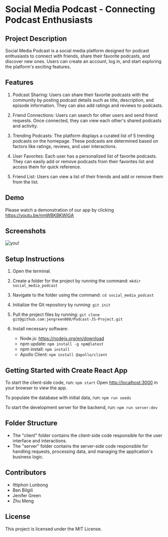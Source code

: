 # Social Media Podcast - Connecting Podcast Enthusiasts

## Project Description

Social Media Podcast is a social media platform designed for podcast enthusiasts to connect with friends, share their favorite podcasts, and discover new ones. Users can create an account, log in, and start exploring the platform's exciting features.

## Features

1. Podcast Sharing: Users can share their favorite podcasts with the community by posting podcast details such as title, description, and episode information. They can also add ratings and reviews to podcasts.

2. Friend Connections: Users can search for other users and send friend requests. Once connected, they can view each other's shared podcasts and activity.

3. Trending Podcasts: The platform displays a curated list of 5 trending podcasts on the homepage. These podcasts are determined based on factors like ratings, reviews, and user interactions.

4. User Favorites: Each user has a personalized list of favorite podcasts. They can easily add or remove podcasts from their favorites list and access them for quick reference.

5. Friend List: Users can view a list of their friends and add or remove them from the list.

## Demo
Please watch a demonstration of our app by clicking https://youtu.be/nmWBKBKWIGA

## Screenshots

![you!](https://github.com/andrewlunbong/Podcast-JS-Project/assets/128614599/1afdcb85-2d46-48b8-89ed-d19163ff2b4a)


## Setup Instructions

1. Open the terminal.

2. Create a folder for the project by running the command: `mkdir social_media_podcast`

3. Navigate to the folder using the command: `cd social_media_podcast`

4. Initialize the Git repository by running: `git init`

5. Pull the project files by running: `git clone git@github.com:jengreen080/Podcast-JS-Project.git`

6. Install necessary software:
   - Node.js: https://nodejs.org/en/download
   - npm update: `npm install -g npm@latest`
   - npm install: `npm install`
   - Apollo Client: `npm install @apollo/client`

## Getting Started with Create React App

To start the client-side code, run: `npm start`
Open [http://localhost:3000](http://localhost:3000) in your browser to view the app.

To populate the database with initial data, run: `npm run seeds`

To start the development server for the backend, run: `npm run server:dev`

## Folder Structure

- The "client" folder contains the client-side code responsible for the user interface and interactions.
- The "server" folder contains the server-side code responsible for handling requests, processing data, and managing the application's business logic.

## Contributors

- Ittiphon Lunbong 
- Ben Bilgili
- Jenifer Green
- Zhu Meng



## License

This project is licensed under the MIT License.
